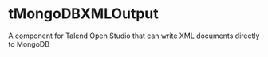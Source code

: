 # tMongoDBXMLOutput
A component for Talend Open Studio that can write XML documents directly to MongoDB
